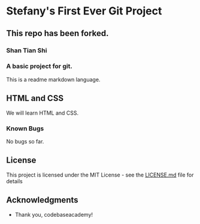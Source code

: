 # Stefany's First Ever Git Project

## This repo has been forked.

### Shan Tian Shi

### A basic project for git. 

This is a readme markdown language.

## HTML and CSS

We will learn HTML and CSS.

### Known Bugs

No bugs so far. 

## License

This project is licensed under the MIT License - see the [LICENSE.md](LICENSE.md) file for details

## Acknowledgments

* Thank you, codebaseacademy!
